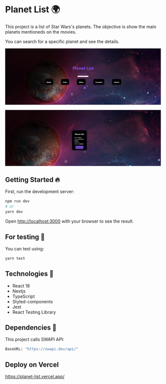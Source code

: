 # Planet List 🌍

This project is a list of Star Wars's planets. The objective is show the main planets mentioneds on the movies.

You can search for a specific planet and see the details.

![](planetlist.png)

![](planetlist21.png)

## Getting Started 🔥

First, run the development server:

```bash
npm run dev
# or
yarn dev
```

Open [http://localhost:3000](http://localhost:3000) with your browser to see the result.

## For testing 📄

You can test using:

```bash
yarn test
```

## Technologies 🔨

- React 18
- Nextjs
- TypeScript
- Styled-components
- Jest
- React Testing Library

## Dependencies 🚧

This project calls SWAPI API:

```bash
BaseURL: "https://swapi.dev/api/"
```

## Deploy on Vercel

https://planet-list.vercel.app/
